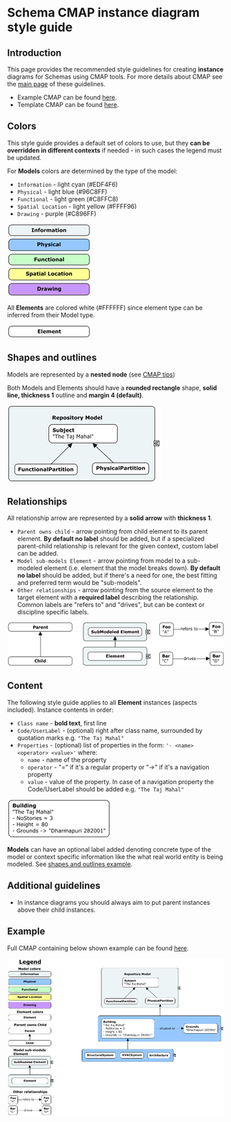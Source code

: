 # **Schema CMAP instance diagram style guide**

## **Introduction**
This page provides the recommended style guidelines for creating **instance** diagrams for Schemas using CMAP tools. For more details about CMAP see the [main page](schema-cmap-style-guide) of these guidelines.

- Example CMAP can be found [here](cmap-example/example-instance.cmap).
- Template CMAP can be found [here](cmap-example/template-instance.cmap).

## **Colors**
This style guide provides a default set of colors to use, but they **can be overridden in different contexts** if needed - in such cases the legend must be updated.

For **Models** colors are determined by the type of the model:
- `Information` - light cyan (#EDF4F6)
- `Physical` - light blue (#96C8FF)
- `Functional` - light green (#C8FFC8)
- `Spatial Location` - light yellow (#FFFF96)
- `Drawing` - purple (#C896FF)

![Model colors](cmap-example/media/instance/colors-models.png)

All **Elements** are colored white (#FFFFFF) since element type can be inferred from their Model type.

![Element colors](cmap-example/media/instance/colors-elements.png)

## **Shapes and outlines**
Models are represented by a **nested node** (see [CMAP tips](schema-cmap-style-guide#cmap-tips))

Both Models and Elements should have a **rounded rectangle** shape, **solid line, thickness 1** outline and **margin 4 (default)**.

![Element colors](cmap-example/media/instance/shapes.png)

## **Relationships**

All relationship arrow are represented by a **solid arrow** with **thickness 1**.

- `Parent owns child` - arrow pointing from child element to its parent element. **By default no label** should be added, but if a specialized parent-child relationship is relevant for the given context, custom label can be added.
- `Model sub-models Element` - arrow pointing from model to a sub-modeled element (i.e. element that the model breaks down). **By default no label** should be added, but if there's a need for one, the best fitting and preferred term would be "sub-models".
- `Other relationships` - arrow pointing from the source element to the target element with a **required label** describing the relationship. Common labels are "refers to" and "drives", but can be context or discipline specific labels.

![Relationships](cmap-example/media/instance/relationships.png)

## **Content**
The following style guide applies to all **Element** instances (aspects included).
Instance contents in order:
- `Class name` - **bold text**, first line
- `Code/UserLabel` - (optional) right after class name, surrounded by quotation marks e.g. `"The Taj Mahal"`
- `Properties` - (optional) list of properties in the form: `'- <name> <operator> <value>'` where:
  - `name` - name of the property
  - `operator` - "=" if it's a regular property or "->" if it's a navigation property
  - `value` - value of the property. In case of a navigation property the Code/UserLabel should be added e.g. `"The Taj Mahal"`

![Content](cmap-example/media/instance/content.png)

**Models** can have an optional label added denoting concrete type of the model or context specific information like the what real world entity is being modeled. See [shapes and outlines example](#shapes-and-outlines).

## **Additional guidelines**
- In instance diagrams you should always aim to put parent instances above their child instances.

## **Example**
Full CMAP containing below shown example can be found [here](cmap-example/example-instance.cmap).

![Example](cmap-example/media/instance/example.png)
